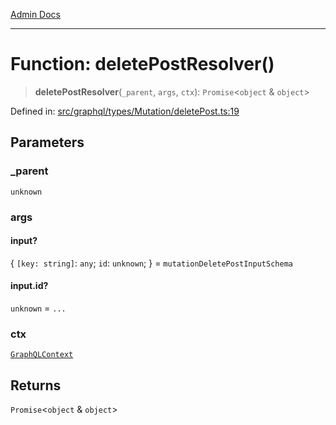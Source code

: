 [Admin Docs](/)

***

# Function: deletePostResolver()

> **deletePostResolver**(`_parent`, `args`, `ctx`): `Promise`\<`object` & `object`\>

Defined in: [src/graphql/types/Mutation/deletePost.ts:19](https://github.com/Suyash878/talawa-api/blob/dcefc5853f313fc5e9e097849457ef0d144bcf61/src/graphql/types/Mutation/deletePost.ts#L19)

## Parameters

### \_parent

`unknown`

### args

#### input?

\{ `[key: string]`: `any`;  `id`: `unknown`; \} = `mutationDeletePostInputSchema`

#### input.id?

`unknown` = `...`

### ctx

[`GraphQLContext`](../../../../context/type-aliases/GraphQLContext.md)

## Returns

`Promise`\<`object` & `object`\>
